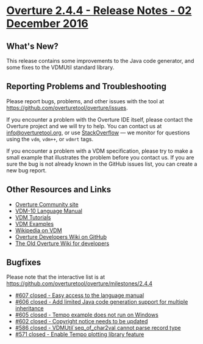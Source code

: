 
# [Overture 2.4.4 - Release Notes - 02 December 2016](https://github.com/overturetool/overture/milestones/2.4.4)



## What's New?


This release contains some improvements to the Java code generator, and some fixes to the VDMUtil standard library.

## Reporting Problems and Troubleshooting

Please report bugs, problems, and other issues with the tool at <https://github.com/overturetool/overture/issues>.

If you encounter a problem with the Overture IDE itself, please contact the Overture project and we will try to help.  You can contact us at info@overturetool.org, or use [StackOverflow](http://stackoverflow.com/questions/tagged/vdm%2b%2b) — we monitor for questions using the `vdm`, `vdm++`, or `vdmrt` tags.

If you encounter a problem with a VDM specification, please try to make a small example that illustrates the problem before you contact us.  If you are sure the bug is not already known in the GitHub issues list, you can create a new bug report.


## Other Resources and Links

* [Overture Community site](http://www.overturetool.org)
* [VDM-10 Language Manual](http://raw.github.com/overturetool/documentation/master/documentation/VDM10LangMan/VDM10_lang_man.pdf)
* [VDM Tutorials](http://overturetool.org/documentation/tutorials.html)
* [VDM Examples](http://overturetool.org/download/examples/)
* [Wikipedia on VDM](http://en.wikipedia.org/wiki/Vienna_Development_Method)
* [Overture Developers Wiki on GitHub](https://github.com/overturetool/overture/wiki/)
* [The Old Overture Wiki for developers](http://wiki.overturetool.org)


## Bugfixes

Please note that the interactive list is at <https://github.com/overturetool/overture/milestones/2.4.4>
* [#607 closed - Easy access to the language manual](https://github.com/overturetool/overture/issues/607)
* [#606 closed - Add limited Java code generation support for multiple inheritance](https://github.com/overturetool/overture/issues/606)
* [#605 closed - Tempo example does not run on Windows](https://github.com/overturetool/overture/issues/605)
* [#602 closed - Copyright notice needs to be updated](https://github.com/overturetool/overture/issues/602)
* [#586 closed - VDMUtil`seq_of_char2val cannot parse record type](https://github.com/overturetool/overture/issues/586)
* [#571 closed - Enable Tempo plotting library feature](https://github.com/overturetool/overture/issues/571)

